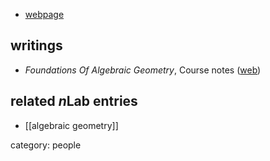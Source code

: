 

* [webpage](http://math.stanford.edu/~vakil/)

## writings

* _Foundations Of Algebraic Geometry_, Course notes ([web](http://math.stanford.edu/~vakil/216blog/))


## related $n$Lab entries

* [[algebraic geometry]]

category: people

